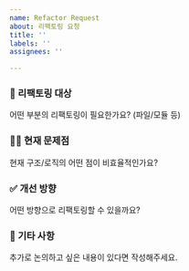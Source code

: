 ```yaml
---
name: Refactor Request
about: 리팩토링 요청
title: ''
labels: ''
assignees: ''

---
```


### 🔧 리팩토링 대상
어떤 부분의 리팩토링이 필요한가요? (파일/모듈 등)

### 🙋‍♂️ 현재 문제점
현재 구조/로직의 어떤 점이 비효율적인가요?

### ✅ 개선 방향
어떤 방향으로 리팩토링할 수 있을까요?

### 📎 기타 사항
추가로 논의하고 싶은 내용이 있다면 작성해주세요.
